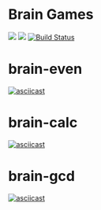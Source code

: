 # Brain Games
<a href="https://codeclimate.com/github/codeclimate/codeclimate/maintainability"><img src="https://api.codeclimate.com/v1/badges/a99a88d28ad37a79dbf6/maintainability" /></a>
<a href="https://codeclimate.com/github/codeclimate/codeclimate/test_coverage"><img src="https://api.codeclimate.com/v1/badges/a99a88d28ad37a79dbf6/test_coverage" /></a>
[![Build Status](https://travis-ci.org/abrosnahat/frontend-project-lvl1.svg?branch=master)](https://travis-ci.org/abrosnahat/frontend-project-lvl1)
# brain-even
[![asciicast](https://asciinema.org/a/KB5ikmBCsemXspPaP4uOKslAY.svg)](https://asciinema.org/a/KB5ikmBCsemXspPaP4uOKslAY)
# brain-calc
[![asciicast](https://asciinema.org/a/WY6WOYeRW4xGcEK7uaTL1DiUr.svg)](https://asciinema.org/a/WY6WOYeRW4xGcEK7uaTL1DiUr)
# brain-gcd
[![asciicast](https://asciinema.org/a/CKPJEmU33TMTcHURKWA2NZeHO.svg)](https://asciinema.org/a/CKPJEmU33TMTcHURKWA2NZeHO)
